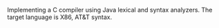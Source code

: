 Implementing a C compiler using Java lexical and syntax analyzers. The target language is X86, AT&T syntax.